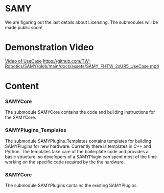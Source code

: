 # SAMY
We are figuring out the last details about Licensing. The submodules will be made public soon!

# Demonstration Video
[Video of UseCase](assets/SAMY_FHTW_2xUR5_UseCase.mp4)
https://github.com/TW-Robotics/SAMY/blob/main/docs/assets/SAMY_FHTW_2xUR5_UseCase.mp4

# Content
### SAMYCore
The submodule SAMYCore contains the code and building instructions for the SAMYCore.

### SAMYPlugins_Templates
The submodule SAMYPlugins_Templates contains templates for building SAMYPlugins for new hardware. Currently there is templates in C++ and Python. The templates take care of the boilerplate code and provides a basic structure, so developers of a SAMYPlugin can spent most of the time working on the specific code required by the the hardware.

### SAMYCore
The submodule SAMYPlugins contains the existing SAMYPlugins.
